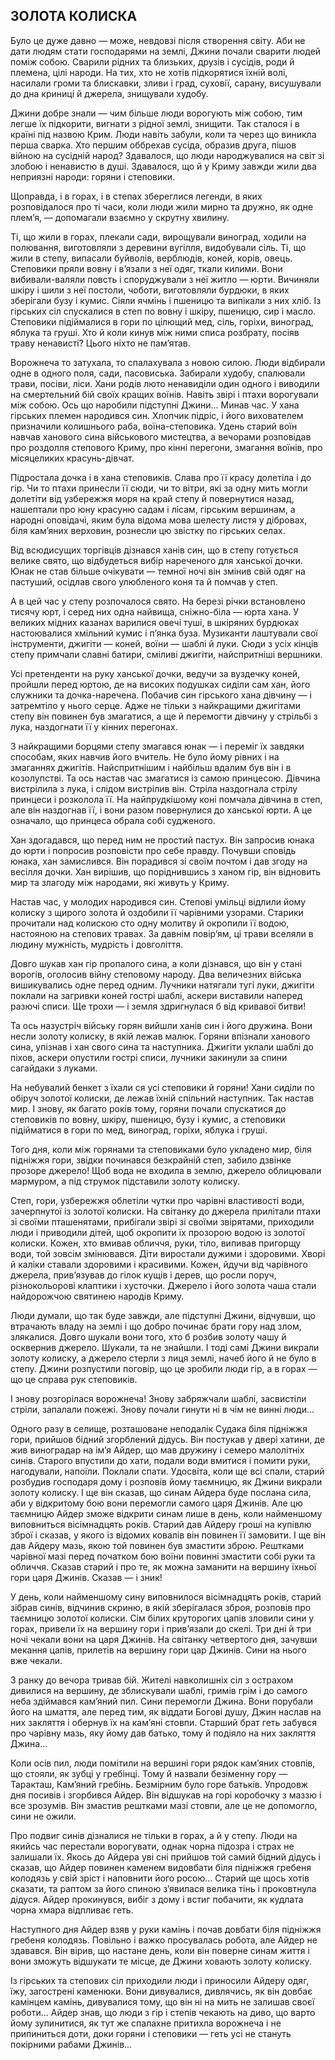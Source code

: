 ## ЗОЛОТА КОЛИСКА

Було це дуже давно — може, невдовзі після створення світу.
Аби не дати людям стати господарями на землі, Джини почали сварити людей поміж собою.
Сварили рідних та близьких, друзів і сусідів, роди й племена, цілі народи.
На тих, хто не хотів підкорятися їхній волі, насилали громи та блискавки, зливи і град, суховії, сарану, висушували до дна криниці й джерела, знищували худобу.

Джини добре знали — чим більше люди ворогують між собою, тим легше їх підкорити, вигнати з рідної землі, знищити.
Так сталося і в країні під назвою Крим.
Люди навіть забули, коли та через що виникла перша сварка.
Хто першим оббрехав сусіда, образив друга, пішов війною на сусідній народ?
Здавалося, що люди народжувалися на світ зі злобою і ненавистю в душі.
Здавалося, що й у Криму завжди жили два неприязні народи: горяни і степовики.

Щоправда, і в горах, і в степах збереглися легенди, в яких розповідалося про ті часи, коли люди жили мирно та дружно, як одне плем’я, — допомагали взаємно у скрутну хвилину.

Ті, що жили в горах, плекали сади, вирощували виноград, ходили на полювання, виготовляли з деревини вугілля, видобували сіль.
Ті, що жили в степу, випасали буйволів, верблюдів, коней, корів, овець.
Степовики пряли вовну і в’язали з неї одяг, ткали килими.
Вони вибивали-валяли повсть і споруджували з неї житло — юрти.
Вичиняли шкіру і шили з неї постоли, чоботи, виготовляли бурдюки, в яких зберігали бузу і кумис.
Сіяли ячмінь і пшеницю та випікали з них хліб.
Із гірських сіл спускалися в степ по вовну і шкіру, пшеницю, сир і масло.
Степовики підіймалися в гори по цілющий мед, сіль, горіхи, виноград, яблука та груші.
Хто й коли кинув між ними списа розбрату, посіяв траву ненависті?
Цього ніхто не пам’ятав.

Ворожнеча то затухала, то спалахувала з новою силою.
Люди відбирали одне в одного поля, сади, пасовиська.
Забирали худобу, спалювали трави, посіви, ліси.
Хани родів люто ненавиділи один одного і виводили на смертельний бій своїх кращих воїнів.
Навіть звірі і птахи ворогували між собою.
Ось що наробили підступні Джини...
Минав час.
У хана гірських племен народився син.
Хлопчик підріс, і його вихователем призначили колишнього раба, воїна-степовика.
Удень старий воїн навчав ханового сина військового мистецтва, а вечорами розповідав про роздолля степового Криму, про кінні перегони, змагання воїнів, про місяцеликих красунь-дівчат.

Підростала дочка і в хана степовиків.
Слава про її красу долетіла і до гір.
Чи то птахи принесли її сюди, чи то вітри, які за одну мить могли долетіти від узбережжя моря на край степу й повернутися назад, нашептали про юну красуню садам і лісам, гірським вершинам, а народні оповідачі, яким була відома мова шелесту листя у дібровах, біля кам’яних верховин, рознесли цю звістку по гірських селах.

Від всюдисущих торгівців дізнався ханів син, що в степу готується велике свято, що відбудеться вибір нареченого для ханської дочки.
Юнак не став більше очікувати — темної ночі він змінив свій одяг на пастуший, осідлав свого улюбленого коня та й помчав у степ.

А в цей час у степу розпочалося свято.
На березі річки встановлено тисячу юрт, і серед них одна найвища, сніжно-біла — юрта хана.
У великих мідних казанах варилися овечі туші, в шкіряних бурдюках настоювалися хмільний кумис і п’янка буза.
Музиканти лаштували свої інструменти, джигіти — коней, воїни — шаблі й луки.
Сюди з усіх кінців степу примчали славні батири, сміливі джигіти, найспритніші вершники.

Усі претенденти на руку ханської дочки, ведучи за вуздечку коней, пройшли перед юртою, де на високих подушках сиділи сам хан, його служники та дочка-наречена.
Побачив син гірського хана дівчину — і затремтіло у нього серце.
Адже не тільки з найкращими джигітами степу він повинен був змагатися, а ще й перемогти дівчину у стрільбі з лука, наздогнати її у кінних перегонах.

З найкращими борцями степу змагався юнак — і переміг їх завдяки способам, яких навчив його вчитель.
Не було йому рівних і на змаганнях джигітів.
Найспритнішим і найбільш вдалим був він і в козолупстві.
Та ось настав час змагатися із самою принцесою.
Дівчина вистрілила з лука, і слідом вистрілив він.
Стріла наздогнала стрілу принцеси і розколола її.
На найпрудкішому коні помчала дівчина в степ, але він наздогнав її, і вони разом повернулися до ханської юрти.
А це означало, що принцеса обрала собі судженого.

Хан здогадався, що перед ним не простий пастух.
Він запросив юнака до юрти і попросив розповісти про себе правду.
Почувши сповідь юнака, хан замислився.
Він порадився зі своїм почтом і дав згоду на весілля дочки.
Хан вирішив, що поріднившись з ханом гір, він відновить мир та злагоду між народами, які живуть у Криму.

Настав час, у молодих народився син.
Степові умільці відлили йому колиску з щирого золота й оздобили її чарівними узорами.
Старики прочитали над колискою сто одну молитву й окропили її водою, настояною на степових травах.
За давнім повір’ям, ці трави вселяли в людину мужність, мудрість і довголіття.

Довго шукав хан гір пропалого сина, а коли дізнався, що він у стані ворогів, оголосив війну степовому народу.
Два величезних війська вишикувались одне перед одним.
Лучники натягали тугі луки, джигіти поклали на загривки коней гострі шаблі, аскери виставили наперед разючі списи.
Ще трохи — і земля здригнулася б від кривавої битви!

Та ось назустріч війську горян вийшли ханів син і його дружина.
Вони несли золоту колиску, в якій лежав малюк.
Горяни впізнали ханового сина, упізнав і хан свого сина та наступника.
Джигіти уклали шаблі до піхов, аскери опустили гострі списи, лучники закинули за спини сагайдаки з луками.

На небувалий бенкет з їхали ся усі степовики й горяни!
Хани сиділи по обіруч золотої колиски, де лежав їхній спільний наступник.
Так настав мир.
І знову, як багато років тому, горяни почали спускатися до степовиків по вовну, шкіру, пшеницю, бузу і кумис, а степовики підійматися в гори по мед, виноград, горіхи, яблука і груші.

Того дня, коли між горянами та степовиками було укладено мир, біля підніжжя гори, звідки починався безкрайній степ, забило дзвінке прозоре джерело!
Щоб вода не входила в землю, джерело облицювали мармуром, а під струмок підставили золоту колиску.

Степ, гори, узбережжя облетіли чутки про чарівні властивості води, зачерпнутої із золотої колиски.
На світанку до джерела прилітали птахи зі своїми пташенятами, прибігали звірі зі своїми звірятами, приходили люди і приводили дітей, щоб окропити їх прозорою водою із золотої колиски.
Кожен, хто вмивав обличчя, руки, тіло, випивав пригорщу води, той зовсім змінювався.
Діти виростали дужими і здоровими.
Хворі й каліки ставали здоровими і красивими.
Кожен, йдучи від чарівного джерела, прив’язував до гілок кущів і дерев, що росли поруч, різнокольорові клаптики і хусточки.
Джерело і його золота чаша стали найдорожчою святинею народів Криму.

Люди думали, що так буде завжди, але підступні Джини, відчувши, що втрачають владу на землі і що добро починає брати гору над злом, злякалися.
Довго шукали вони того, хто б розбив золоту чашу й осквернив джерело.
Шукали, та не знайшли.
І тоді самі Джини викрали золоту колиску, а джерело стерли з лиця землі, начеб його й не було в степу.
Джини розпустили поговір, що це зробили люди гір, а в горах — що це справа рук степовиків.

І знову розгорілася ворожнеча!
Знову забряжчали шаблі, засвистіли стріли, запалали пожежі.
Знову почали гинути ні в чім не винні люди...

Одного разу в селище, розташоване неподалік Судака біля підніжжя гори, прийшов бідний згорблений дідусь.
Він постукав у двері хатини, де жив виноградар на ім’я Айдер, що мав дружину і семеро малолітніх синів.
Старого впустили до хати, подали води вмитися і помити руки, нагодували, напоїли.
Поклали спати.
Удосвіта, коли ще всі спали, старий розбудив господаря дому і розповів йому таємницю, як Джини викрали золоту колиску.
І ще він сказав, що синам Айдера буде послана сила, аби у відкритому бою вони перемогли самого царя Джинів.
Але цю таємницю Айдер зможе відкрити синам лише в день, коли найменшому виповниться вісімнадцять років.
Старий дав Айдеру гроші на купівлю зброї і сказав, у якого із відомих ковалів він повинен її замовити.
І ще він дав Айдеру мазь, якою той повинен був змастити зброю.
Рештками чарівної мазі перед початком бою воїни повинні змастити собі руки та обличчя.
Сказав старий і про те, як можна заманити на вершину їхньої гори царя Джинів.
Сказав — і зник!

У день, коли найменшому сину виповнилося вісімнадцять років, старий зібрав синів, відчинив скриню, в якій зберігалася зброя, розповів про таємницю золотої колиски.
Сім білих круторогих цапів зловили сини у горах, привели їх на вершину гори і прив’язали до скелі.
Три дні й три ночі чекали вони на царя Джинів.
На світанку четвертого дня, зачувши мекання цапів, прилетів на вершину гори цар Джинів.
Сини на нього вже чекали.

З ранку до вечора тривав бій.
Жителі навколишніх сіл з острахом дивилися на вершину, де зблискували шаблі, гримів грім і до самого неба здіймався кам’яний пил.
Сини перемогли Джина.
Вони порубали його на шмаття, але перед тим, як віддати Богові душу, Джин наслав на них закляття і обернув їх на кам’яні стовпи.
Старший брат геть забувся про чарівну мазь, яку йому дав батько, тому й подіяло на них закляття Джина...

Коли осів пил, люди помітили на вершині гори рядок кам’яних стовпів, що стояли, як зубці у гребінці.
Тому й назвали безіменну гору — Таракташ, Кам’яний гребінь.
Безмірним було горе батьків.
Упродовж дня посивів і згорбився Айдер.
Він відшукав на горі коробочку з маззю і все зрозумів.
Він змастив рештками мазі стовпи, але це не допомогло, сини не ожили.

Про подвиг синів дізналися не тільки в горах, а й у степу.
Люди на якийсь час перестали ворогувати, однак чорна підозра і страх не залишали їх.
Якось до Айдера уві сні прийшов той самий бідний дідусь і сказав, що Айдер повинен каменем видовбати біля підніжжя гребеня колодязь у свій зріст і наповнити його росою...
Старий ще щось хотів сказати, та раптом за його спиною з’явилася велика тінь і проковтнула дідуся.
Айдер прокинувся, вибіг з дому і встиг побачити, як кудлата чорна хмара відпливає геть.

Наступного дня Айдер взяв у руки камінь і почав довбати біля підніжжя гребеня колодязь.
Повільно і важко просувалась робота, але Айдер не здавався.
Він вірив, що настане день, коли він поверне синам життя і вони зможуть відшукати те місце, де Джини ховають золоту колиску.

Із гірських та степових сіл приходили люди і приносили Айдеру одяг, їжу, загострені каменюки.
Вони дивувалися, дивлячись, як він довбає камінцем камінь, дивувалися тому, що він ні на мить не залишав своєї роботи...
Айдер знав, що люди з гір і степів чекають на диво, що варто йому зупинитися, як тут же спалахне притихла ворожнеча і не припиниться доти, доки горяни і степовики — геть усі не стануть покірними рабами Джинів...
